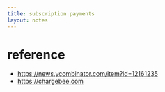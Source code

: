 ```yaml
---
title: subscription payments
layout: notes
--- 
```


# reference
- https://news.ycombinator.com/item?id=12161235
- https://chargebee.com

